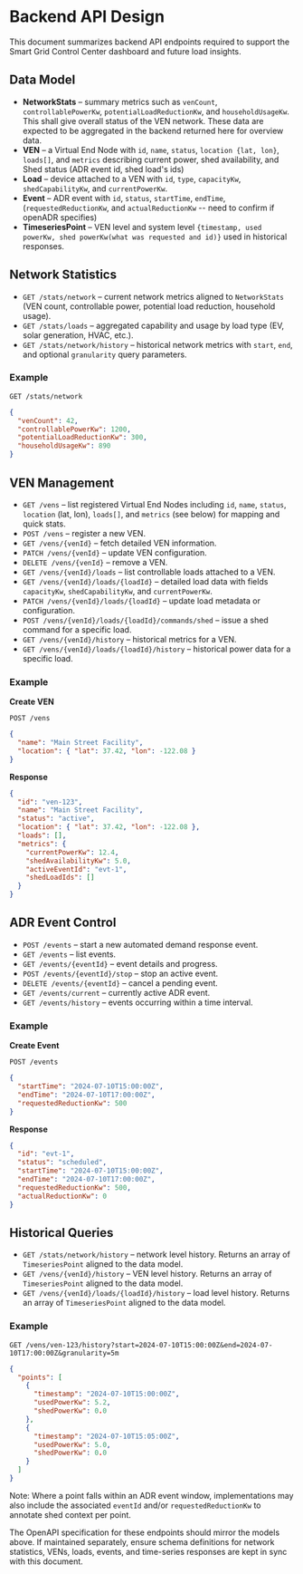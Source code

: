 # Backend API Design

This document summarizes backend API endpoints required to support the Smart Grid Control Center dashboard and future load insights.

## Data Model

- **NetworkStats** – summary metrics such as `venCount`, `controllablePowerKw`, `potentialLoadReductionKw`, and `householdUsageKw`. This shall give overall status of the VEN network. These data are expected to be aggregated in the backend returned here for overview data.
- **VEN** – a Virtual End Node with `id`, `name`, `status`, `location {lat, lon}`, `loads[]`, and `metrics` describing current power, shed availability, and Shed status (ADR event id, shed load's ids)
- **Load** – device attached to a VEN with `id`, `type`, `capacityKw`, `shedCapabilityKw`, and `currentPowerKw`.
- **Event** – ADR event with `id`, `status`, `startTime`, `endTime`, (`requestedReductionKw`, and `actualReductionKw` -- need to confirm if openADR specifies)
- **TimeseriesPoint** – VEN level and system level `{timestamp, used powerKw, shed powerKw(what was requested and id)}` used in historical responses.

## Network Statistics

- `GET /stats/network` – current network metrics aligned to `NetworkStats` (VEN count, controllable power, potential load reduction, household usage).
- `GET /stats/loads` – aggregated capability and usage by load type (EV, solar generation, HVAC, etc.).
- `GET /stats/network/history` – historical network metrics with `start`, `end`, and optional `granularity` query parameters.

### Example

```http
GET /stats/network
```

```json
{
  "venCount": 42,
  "controllablePowerKw": 1200,
  "potentialLoadReductionKw": 300,
  "householdUsageKw": 890
}
```

## VEN Management

- `GET /vens` – list registered Virtual End Nodes including `id`, `name`, `status`, `location` (lat, lon), `loads[]`, and `metrics` (see below) for mapping and quick stats.
- `POST /vens` – register a new VEN.
- `GET /vens/{venId}` – fetch detailed VEN information.
- `PATCH /vens/{venId}` – update VEN configuration.
- `DELETE /vens/{venId}` – remove a VEN.
- `GET /vens/{venId}/loads` – list controllable loads attached to a VEN.
- `GET /vens/{venId}/loads/{loadId}` – detailed load data with fields `capacityKw`, `shedCapabilityKw`, and `currentPowerKw`.
- `PATCH /vens/{venId}/loads/{loadId}` – update load metadata or configuration.
- `POST /vens/{venId}/loads/{loadId}/commands/shed` – issue a shed command for a specific load.
- `GET /vens/{venId}/history` – historical metrics for a VEN.
- `GET /vens/{venId}/loads/{loadId}/history` – historical power data for a specific load.

### Example

**Create VEN**

```http
POST /vens
```

```json
{
  "name": "Main Street Facility",
  "location": { "lat": 37.42, "lon": -122.08 }
}
```

**Response**

```json
{
  "id": "ven-123",
  "name": "Main Street Facility",
  "status": "active",
  "location": { "lat": 37.42, "lon": -122.08 },
  "loads": [],
  "metrics": {
    "currentPowerKw": 12.4,
    "shedAvailabilityKw": 5.0,
    "activeEventId": "evt-1",
    "shedLoadIds": []
  }
}
```

## ADR Event Control

- `POST /events` – start a new automated demand response event.
- `GET /events` – list events.
- `GET /events/{eventId}` – event details and progress.
- `POST /events/{eventId}/stop` – stop an active event.
- `DELETE /events/{eventId}` – cancel a pending event.
- `GET /events/current` – currently active ADR event.
- `GET /events/history` – events occurring within a time interval.

### Example

**Create Event**

```http
POST /events
```

```json
{
  "startTime": "2024-07-10T15:00:00Z",
  "endTime": "2024-07-10T17:00:00Z",
  "requestedReductionKw": 500
}
```

**Response**

```json
{
  "id": "evt-1",
  "status": "scheduled",
  "startTime": "2024-07-10T15:00:00Z",
  "endTime": "2024-07-10T17:00:00Z",
  "requestedReductionKw": 500,
  "actualReductionKw": 0
}
```

## Historical Queries

- `GET /stats/network/history` – network level history. Returns an array of `TimeseriesPoint` aligned to the data model.
- `GET /vens/{venId}/history` – VEN level history. Returns an array of `TimeseriesPoint` aligned to the data model.
- `GET /vens/{venId}/loads/{loadId}/history` – load level history. Returns an array of `TimeseriesPoint` aligned to the data model.

### Example

```http
GET /vens/ven-123/history?start=2024-07-10T15:00:00Z&end=2024-07-10T17:00:00Z&granularity=5m
```

```json
{
  "points": [
    {
      "timestamp": "2024-07-10T15:00:00Z",
      "usedPowerKw": 5.2,
      "shedPowerKw": 0.0
    },
    {
      "timestamp": "2024-07-10T15:05:00Z",
      "usedPowerKw": 5.0,
      "shedPowerKw": 0.0
    }
  ]
}
```

Note: Where a point falls within an ADR event window, implementations may also include the associated `eventId` and/or `requestedReductionKw` to annotate shed context per point.

The OpenAPI specification for these endpoints should mirror the models above. If maintained separately, ensure schema definitions for network statistics, VENs, loads, events, and time-series responses are kept in sync with this document.
